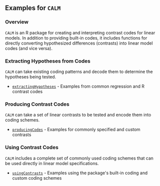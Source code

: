 ## Examples for `CALM`

### Overview

`CALM` is an R package for creating and interpreting contrast codes for linear models. In addition to providing built-in codes, it includes functions for directly converting hypothesized differences (contrasts) into linear model codes (and vice versa).

### Extracting Hypotheses from Codes

`CALM` can take existing coding patterns and decode them to determine the hypotheses being tested. 

- [`extractingHypotheses`](./extractingHypotheses.md) - Examples from common regression and R contrast codes

### Producing Contrast Codes

`CALM` can take a set of linear contrasts to be tested and encode them into coding schemes. 

- [`producingCodes`](./producingCodes.md) - Examples for commonly specified and custom contrasts

### Using Contrast Codes

`CALM` includes a complete set of commonly used coding schemes that can be used directly in linear model specifications. 

- [`usingContrasts`](./usingContrasts.md) - Examples using the package's built-in coding and custom coding schemes

